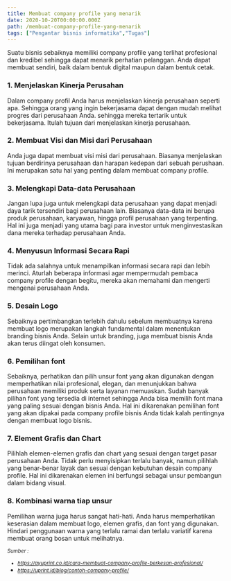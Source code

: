```yaml
---
title: Membuat company profile yang menarik
date: 2020-10-20T00:00:00.000Z
path: /membuat-company-profile-yang-menarik
tags: ["Pengantar bisnis informatika","Tugas"]
---
```

Suatu bisnis sebaiknya memiliki company profile yang terlihat profesional dan kredibel sehingga dapat menarik perhatian pelanggan. Anda dapat membuat sendiri, baik dalam bentuk digital maupun dalam bentuk cetak. 

<h3>1. Menjelaskan Kinerja Perusahan</h3>

Dalam company profil Anda harus menjelaskan kinerja perusahaan seperti apa. Sehingga orang yang ingin bekerjasama dapat dengan mudah melihat progres dari perusahaan Anda. sehingga mereka tertarik untuk bekerjasama. Itulah tujuan dari menjelaskan kinerja perusahaan.

<h3>2. Membuat Visi dan Misi dari Perusahaan</h3>

Anda juga dapat membuat visi misi dari perusahaan. Biasanya menjelaskan tujuan berdirinya perusahaan dan harapan kedepan dari sebuah perushaan. Ini merupakan satu hal yang penting dalam membuat company profile.

<h3>3. Melengkapi Data-data Perusahaan</h3>

Jangan lupa juga untuk melengkapi data perusahaan yang dapat menjadi daya tarik tersendiri bagi perusahaan lain. Biasanya data-data ini berupa produk perusahaan, karyawan, hingga profil perusahaan yang terpenting. Hal ini juga menjadi yang utama bagi para investor untuk menginvestasikan dana mereka terhadap perusahaan Anda.

<h3>4. Menyusun Informasi Secara Rapi</h3>

Tidak ada salahnya untuk menampilkan informasi secara rapi dan lebih merinci. Aturlah beberapa informasi agar mempermudah pembaca company profile dengan begitu, mereka akan memahami dan mengerti mengenai perusahaan Anda.

<h3>5. Desain Logo</h3>

Sebaiknya pertimbangkan terlebih dahulu sebelum membuatnya karena membuat logo merupakan langkah fundamental dalam menentukan branding bisnis Anda. Selain untuk branding, juga membuat bisnis Anda akan terus diingat oleh konsumen.

<h3>6. Pemilihan font</h3>

Sebaiknya, perhatikan dan pilih unsur font yang akan digunakan dengan memperhatikan nilai profesional, elegan, dan menunjukkan bahwa perusahaan memiliki produk serta layanan memuaskan. Sudah banyak pilihan font yang tersedia di internet sehingga Anda bisa memilih font mana yang paling sesuai dengan bisnis Anda. Hal ini dikarenakan pemilihan font yang akan dipakai pada company profile bisnis Anda tidak kalah pentingnya dengan membuat logo bisnis.

<h3>7. Element Grafis dan Chart</h3>

Pilihlah elemen-elemen grafis dan chart yang sesuai dengan target pasar perusahaan Anda. Tidak perlu menyisipkan terlalu banyak, namun pilihlah yang benar-benar layak dan sesuai dengan kebutuhan desain company profile. Hal ini dikarenakan elemen ini berfungsi sebagai unsur pembangun dalam bidang visual.

<h3>8. Kombinasi warna tiap unsur</h3>

Pemilihan warna juga harus sangat hati-hati. Anda harus memperhatikan keserasian dalam membuat logo, elemen grafis, dan font yang digunakan. Hindari penggunaan warna yang terlalu ramai dan terlalu variatif karena membuat orang bosan untuk melihatnya.

<i><small>Sumber : 
- https://ayuprint.co.id/cara-membuat-company-profile-berkesan-profesional/
- https://uprint.id/blog/contoh-company-profile/</small>
</i>